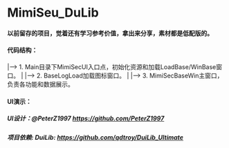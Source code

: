 # MimiSeu_DuLib

#### 以前留存的项目，觉着还有学习参考价值，拿出来分享，素材都是低配版的。

#### 代码结构：
|--> 1. Main目录下MimiSecUI入口点，初始化资源和加载LoadBase/WinBase窗口。
|
|--> 2. BaseLogLoad加载图标窗口。
|
|--> 3. MimiSecBaseWin主窗口，负责各功能和数据展示。

#### UI演示：


##### UI设计：@PeterZ1997  https://github.com/PeterZ1997

##### 项目依赖: DuiLib: https://github.com/qdtroy/DuiLib_Ultimate
